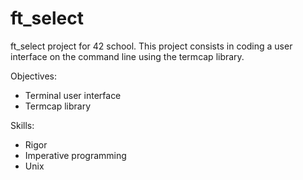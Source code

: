 # ft_select
ft_select project for 42 school. This project consists in coding a user interface on the command line using the termcap library.

Objectives:

- Terminal user interface
- Termcap library

Skills:

- Rigor
- Imperative programming
- Unix
